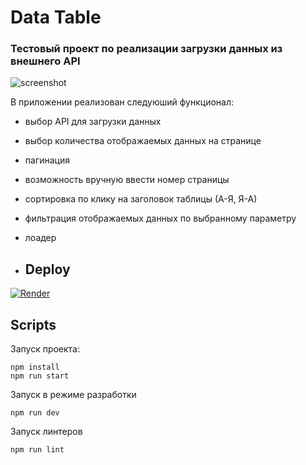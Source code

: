 # Data Table

### Тестовый проект по реализации загрузки данных из внешнего API

![screenshot](https://github.com/MakhovRoman/DataTable/assets/70774476/c1af43da-34a5-4d08-83d4-d9d90aeaea54)

В приложении реализован следуюший функционал:
- выбор API для загрузки данных
- выбор количества отображаемых данных на странице
- пагинация
- возможность вручную ввести номер страницы
- сортировка по клику на заголовок таблицы (А-Я, Я-А)
- фильтрация отображаемых данных по выбранному параметру
- лоадер

- ## Deploy

[![Render](https://img.shields.io/badge/Render-%46E3B7.svg?style=for-the-badge&logo=render&logoColor=white)]([https://todo-8om2.onrender.com/](https://data-table-20ei.onrender.com/))

## Scripts

Запуск проекта:

```
npm install
npm run start
```

Запуск в режиме разработки
```
npm run dev
```

Запуск линтеров

```
npm run lint
```
